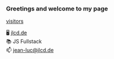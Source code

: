 ### Greetings and welcome to my page 

  [visitors](https://visitor-badge.glitch.me/badge?page_id=derDeathraven.Profile)
<p align="center"></p>

 🖥️ [jlcd.de](https://jlcd.de) <br/>
 📚 JS Fullstack  <br/>
 📫 [jean-luc@jlcd.de](mailto:jean-luc@jlcd.de) <br/>


